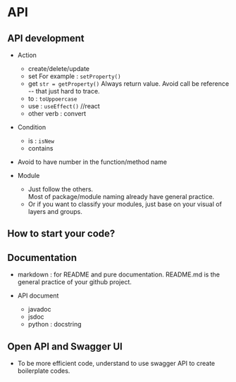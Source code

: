 # API

## API development
- Action
	- create/delete/update
	- set
		For example :
		`setProperty()`
	- get
		`str = getProperty()`
		Always return value. Avoid call be reference -- that just hard to trace.
	- to : `toUppoercase`
	- use : `useEffect()` //react
	- other verb : convert
- Condition
	- is : `isNew`
	- contains
	
- Avoid to have number in the function/method name

- Module
	- Just follow the others.  
		Most of package/module naming already have general practice.
	- Or if you want to classify your modules, just base on your visual of layers and groups. 


## How to start your code?


## Documentation
- markdown : for README and pure documentation.
	README.md is the general practice of your github project.

- API document
	- javadoc
	- jsdoc
	- python : docstring

## Open API and Swagger UI
- To be more efficient code, understand to use swagger API to create boilerplate codes.
